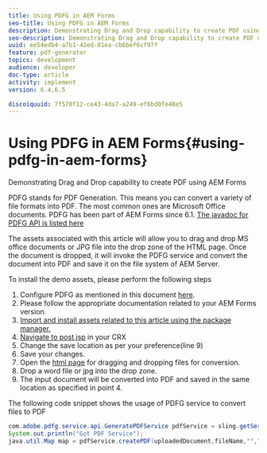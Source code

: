 ```yaml
---
title: Using PDFG in AEM Forms
seo-title: Using PDFG in AEM Forms
description: Demonstrating Drag and Drop capability to create PDF using AEM Forms
seo-description: Demonstrating Drag and Drop capability to create PDF using AEM Forms
uuid: ee54edb4-a7b1-42ed-81ea-cb6bef6cf97f
feature: pdf-generator
topics: development
audience: developer
doc-type: article
activity: implement
version: 6.4,6.5

discoiquuid: 7f570f12-ce43-4da7-a249-ef6bd0fe48e5
---
```


# Using PDFG in AEM Forms{#using-pdfg-in-aem-forms}

Demonstrating Drag and Drop capability to create PDF using AEM Forms

 PDFG  stands for PDF Generation. This means you can convert a variety of file formats into PDF. The most common ones are Microsoft Office documents. PDFG has been part of AEM Forms since 6.1.
 [The javadoc for PDFG API is listed here](https://helpx.adobe.com/experience-manager/6-3/forms/using/aem-document-services-programmatically.html#PDFGeneratorService)

The assets associated with this article will allow you to drag and drop MS office documents or JPG file into the drop zone of the HTML page. Once the document is dropped, it will invoke the PDFG service and convert the document into PDF and save it on the file system of AEM Server.

To install the demo assets, please perform the following steps

1. Configure PDFG as mentioned in this document [here](https://helpx.adobe.com/experience-manager/6-4/forms/using/install-configure-pdf-generator.html).
1. Please follow the appropriate documentation related to your AEM Forms version.
1. [Import and install assets related to this article using the package manager.](assets/createpdfgdemov2.zip)
1. [Navigate to  post.jsp](http://localhost:4502/apps/AemFormsSamples/components/createPDF/POST.jsp) in your CRX
1. Change the save location as per your preference(line 9)
1. Save your changes.
1. Open the [  html  page](http://localhost:4502/content/DocumentServices/CreatePDFG.html) for dragging and dropping files for conversion.
1. Drop a word file or jpg into the drop zone.
1. The input document will be converted into PDF and saved in the same location as specified in point 4.

The following code snippet shows the usage of PDFG service to convert files to PDF

```java {.line-numbers}
com.adobe.pdfg.service.api.GeneratePDFService pdfService = sling.getService(com.adobe.pdfg.service.api.GeneratePDFService.class);
System.out.println("Got PDF Service");
java.util.Map map = pdfService.createPDF(uploadedDocument,fileName,"","Standard","No Security", null, null);
```

